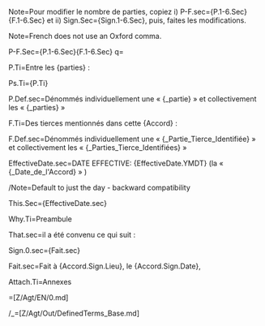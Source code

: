 Note=Pour modifier le nombre de parties, copiez  i) P-F.sec={P.1-6.Sec}<br>{F.1-6.Sec} et ii) Sign.Sec={Sign.1-6.Sec}, puis, faites les modifications.

Note=French does not use an Oxford comma.  

P-F.Sec={P.1-6.Sec}{F.1-6.Sec}
q=</i>

P.Ti=Entre les {parties} :

Ps.Ti={P.Ti}

P.Def.sec=Dénommés individuellement une « {_partie} » et collectivement  les « {_parties} »

F.Ti=Des tierces mentionnés dans cette {Accord} :

F.Def.sec=Dénommés individuellement une « {_Partie_Tierce_Identifiée} » et collectivement  les « {_Parties_Tierce_Identifiées} »

EffectiveDate.sec=DATE EFFECTIVE: {EffectiveDate.YMDT} (la « {_Date_de_l'Accord} » )

/Note=Default to just the day - backward compatibility

This.Sec={EffectiveDate.sec}

Why.Ti=Preambule 

That.sec=il a été convenu ce qui suit :

Sign.0.sec={Fait.sec}

Fait.sec=Fait à {Accord.Sign.Lieu}, le {Accord.Sign.Date},

Attach.Ti=Annexes

=[Z/Agt/EN/0.md]

/_=[Z/Agt/Out/DefinedTerms_Base.md]